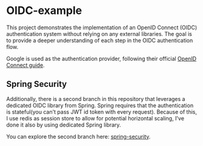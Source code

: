 # OIDC-example

This project demonstrates the implementation of an OpenID Connect (OIDC) authentication system without relying on any
external libraries. The goal is to provide a deeper understanding of each step in the OIDC authentication flow.

Google is used as the authentication provider, following their
official [OpenID Connect guide](https://developers.google.com/identity/openid-connect/openid-connect).

## Spring Security

Additionally, there is a second branch in this repository that leverages a dedicated OIDC library from Spring. Spring
requires that the authentication is stateful(you can't pass JWT id token with every request). Because of this, I use
redis as session store to allow for potential horizontal scaling, I've done it also by using dedicated Spring library.

You can explore the second branch here: [spring-security](https://github.com/mat-sik/OIDC-example/tree/spring-security).
